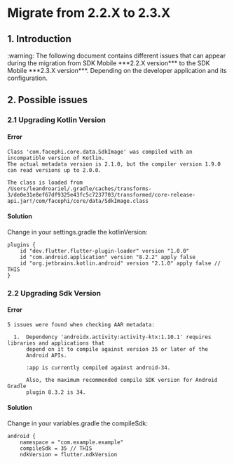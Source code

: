 # Migrate from 2.2.X to 2.3.X
## 1. Introduction

<div class="warning">
<span class="warning">:warning:</span>
The following document contains different issues that can appear during the migration from SDK Mobile ***2.2.X version*** to the SDK Mobile ***2.3.X version***. Depending on the developer application and its configuration. 
</div>

## 2. Possible issues

### 2.1 Upgrading Kotlin Version
#### Error

``` 
Class 'com.facephi.core.data.SdkImage' was compiled with an incompatible version of Kotlin. 
The actual metadata version is 2.1.0, but the compiler version 1.9.0 can read versions up to 2.0.0.

The class is loaded from /Users/leandroariel/.gradle/caches/transforms-3/de0e31e8ef67df9325e43fc5c7237703/transformed/core-release-api.jar!/com/facephi/core/data/SdkImage.class
```


#### Solution

Change in your settings.gradle the kotlinVersion:

```
plugins {
    id "dev.flutter.flutter-plugin-loader" version "1.0.0"
    id "com.android.application" version "8.2.2" apply false
    id "org.jetbrains.kotlin.android" version "2.1.0" apply false // THIS
}
```

### 2.2 Upgrading Sdk Version
#### Error

``` 
5 issues were found when checking AAR metadata:

  1.  Dependency 'androidx.activity:activity-ktx:1.10.1' requires libraries and applications that
      depend on it to compile against version 35 or later of the
      Android APIs.

      :app is currently compiled against android-34.

      Also, the maximum recommended compile SDK version for Android Gradle
      plugin 8.3.2 is 34.
```
#### Solution

Change in your variables.gradle the compileSdk:

```
android {
    namespace = "com.example.example"
    compileSdk = 35 // THIS
    ndkVersion = flutter.ndkVersion
```